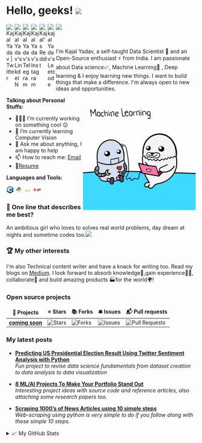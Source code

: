 # Hello, geeks! <img src="https://media.giphy.com/media/hvRJCLFzcasrR4ia7z/giphy.gif" width="25px">

<a href="https://twitter.com/techykajal">
  <img align="left" alt="Kajal Yadav | Twitter" width="22px" src="https://cdn.jsdelivr.net/npm/simple-icons@v3/icons/twitter.svg" />
</a>
<a href="https://www.linkedin.com/in/techykajal/">
  <img align="left" alt="Kajal Yadav's LinkdeIN" width="22px" src="https://cdn.jsdelivr.net/npm/simple-icons@v3/icons/linkedin.svg" />
</a>
<a href="https://t.me/techykajal">
  <img align="left" alt="Kajal Yadav's Telegram" width="22px" src="https://cdn.jsdelivr.net/npm/simple-icons@v3/icons/telegram.svg" />
</a>
<a href="https://www.instagram.com/techykajal/">
  <img align="left" alt="Kajal Yadav's Instagram" width="22px" src="https://cdn.jsdelivr.net/npm/simple-icons@v3/icons/instagram.svg" />
</a>
<a href="https://www.reddit.com/user/techykajal/">
  <img align="left" alt="Kajal's Reddit" width="22px" src="https://cdn.jsdelivr.net/npm/simple-icons@v3/icons/reddit.svg" />
</a>
<a href="https://leetcode.com/techykajal/">
  <img align="left" alt="kajal Yadav's Leetcode" width="22px" src="https://cdn.jsdelivr.net/npm/simple-icons@v3/icons/leetcode.svg" />
</a>

![](https://visitor-badge.glitch.me/badge?page_id=techykajal.techykajal)

<br />

I'm Kajal Yadav, a self-taught Data Scientist 🚀 and an Open-Source enthusiast ⚡ from India.  I am passionate about Data science📈, Machine Learning🤖 , Deep learning & I enjoy learning new things. I want to build things that make a difference. I'm always open to new ideas and opportunities.

<img align="right" alt="GIF" src="https://raw.githubusercontent.com/techykajal/techykajal/main/procurement-ai.gif"  />

**Talking about Personal Stuffs:**

- 👨🏽‍💻 I’m currently working on something cool :wink:
- 🌱 I’m currently learning Computer Vision 
- 💬 Ask me about anything, I am happy to help
- 📫 How to reach me: [Email](mailto:techykajal@gmail.com)
- 📝[Resume](https://drive.google.com/file/d/)

**Languages and Tools:**  

<code><img height="20" src="https://raw.githubusercontent.com/github/explore/80688e429a7d4ef2fca1e82350fe8e3517d3494d/topics/cpp/cpp.png"></code>
<code><img height="20" src="https://raw.githubusercontent.com/github/explore/80688e429a7d4ef2fca1e82350fe8e3517d3494d/topics/python/python.png"></code>
<code><img height="20" src="https://raw.githubusercontent.com/github/explore/80688e429a7d4ef2fca1e82350fe8e3517d3494d/topics/mysql/mysql.png"></code>
<code><img height="20" src="https://raw.githubusercontent.com/github/explore/80688e429a7d4ef2fca1e82350fe8e3517d3494d/topics/git/git.png"></code>

### 🌸 One line that describes me best? 
An ambitious girl who loves to solves real world problems, day dream at nights and sometime codes too.<img src="https://media.giphy.com/media/WUlplcMpOCEmTGBtBW/giphy.gif" width="30"> 

### 🏆 My other interests
I'm also Technical content writer and have a knack for writing too. Read my blogs on [Medium](https://medium.com/@techykajal).
I look forward to absorb knowledge🧠,gain experience👨‍🏭, collaborate🤝 and build amazing products 🏭for the world🌍!

<h3>Open source projects</h3>
<table>
  <thead align="center">
    <tr border: none;>
      <td><b>🎁 Projects</b></td>
      <td><b>⭐ Stars</b></td>
      <td><b>📚 Forks</b></td>
      <td><b>🛎 Issues</b></td>
      <td><b>📬 Pull requests</b></td>
    </tr>
  </thead>
  <tbody>
    <tr>
	    <td><a href="https://github.com"><b> coming soon</b></a></td>
      <td><img alt="Stars" src="https://img.shields.io/github/stars/techykajal/repo_name?style=flat-square&labelColor=343b41"/></td>
      <td><img alt="Forks" src="https://img.shields.io/github/forks/techykajal/repo_name?style=flat-square&labelColor=343b41"/></td>
      <td><img alt="Issues" src="https://img.shields.io/github/issues/techykajal/repo_name?style=flat-square&labelColor=343b41"/></td>
      <td><img alt="Pull Requests" src="https://img.shields.io/github/issues-pr/techykajal/repo_name?style=flat-square&labelColor=343b41"/></td>
    </tr>
  </tbody>
</table>
<h3>My latest posts</h3>
<ul>
  <li><a href="https://medium.com/datadriveninvestor/predicting-us-presidential-election-using-twitter-sentiment-analysis-with-python-8affe9e9b8f"><b>Predicting US Presidential Election Result Using Twitter Sentiment Analysis with Python </b></a><br/><i>Fun project to revise data science fundamentals from dataset creation to data analysis to data visualization </i></li>
</ul>
<ul>
  <li><a href="https://towardsdatascience.com/8-ml-ai-projects-to-make-your-portfolio-stand-out-bfc5be94e063"><b>8 ML/AI Projects To Make Your Portfolio Stand Out </b></a><br/><i>Interesting project ideas with source code and reference articles, also attaching some research papers too. </i></li>
</ul>
<ul>
  <li><a href="https://towardsdatascience.com/scraping-1000s-of-news-articles-using-10-simple-steps-d57636a49755"><b>Scraping 1000’s of News Articles using 10 simple steps </b></a><br/><i>Web-scraping using python is very simple to do if you follow along with these simple 10 steps.</i></li>
</ul>


<details>
<summary>📈 My GitHub Stats</summary>

<p align="center"> <img src="https://github-readme-stats.vercel.app/api?username=techykajal&show_icons=true&theme=gotham" alt="techykajal" />

</details>


